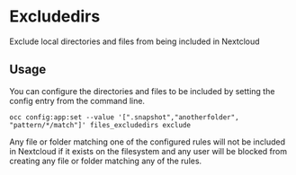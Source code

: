 # Excludedirs

Exclude local directories and files from being included in Nextcloud

## Usage

You can configure the directories and files to be included by setting the config entry from the command line.

```
occ config:app:set --value '[".snapshot","anotherfolder", "pattern/*/match"]' files_excludedirs exclude
```

Any file or folder matching one of the configured rules will not be included in Nextcloud if
it exists on the filesystem and any user will be blocked from creating any file or folder matching
any of the rules.
